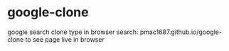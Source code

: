 # google-clone
google search clone
type in browser search: pmac1687.github.io/google-clone
to see page live in browser


